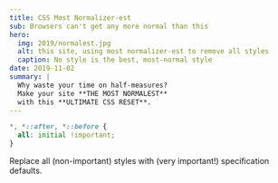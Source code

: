 ```yaml
---
title: CSS Most Normalizer-est
sub: Browsers can't get any more normal than this
hero:
  img: 2019/normalest.jpg
  alt: this site, using most normalizer-est to remove all styles
  caption: No style is the best, most-normal style
date: 2019-11-02
summary: |
  Why waste your time on half-measures?
  Make your site **THE MOST NORMALEST**
  with this **ULTIMATE CSS RESET**.
---
```


```css
*, *::after, *::before {
  all: initial !important;
}
```

Replace all (non-important) styles
with (very important!) specification defaults.
